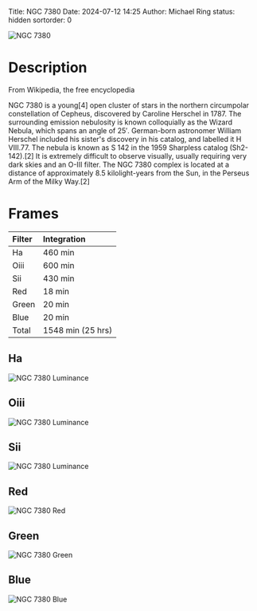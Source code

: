 Title: NGC 7380
Date: 2024-07-12 14:25
Author: Michael Ring
status: hidden
sortorder: 0

![NGC 7380](/images/ngc7380.jpg)

# Description
From Wikipedia, the free encyclopedia

NGC 7380 is a young[4] open cluster of stars in the northern circumpolar constellation of Cepheus, discovered by Caroline Herschel in 1787. The surrounding emission nebulosity is known colloquially as the Wizard Nebula, which spans an angle of 25′. German-born astronomer William Herschel included his sister's discovery in his catalog, and labelled it H VIII.77. The nebula is known as S 142 in the 1959 Sharpless catalog (Sh2-142).[2] It is extremely difficult to observe visually, usually requiring very dark skies and an O-III filter. The NGC 7380 complex is located at a distance of approximately 8.5 kilolight-years from the Sun, in the Perseus Arm of the Milky Way.[2] 

# Frames
| Filter | Integration |
| :--- | :--- |
| Ha | 460 min |
| Oiii | 600 min |
| Sii | 430 min |
| Red | 18 min |
| Green | 20 min |
| Blue | 20 min |
| Total | 1548 min (25 hrs) |

## Ha
![NGC 7380 Luminance](/images/ngc7380h.jpg)
## Oiii
![NGC 7380 Luminance](/images/ngc7380o.jpg)
## Sii
![NGC 7380 Luminance](/images/ngc7380s.jpg)
## Red
![NGC 7380 Red](/images/ngc7380r.jpg)
## Green
![NGC 7380 Green](/images/ngc7380g.jpg)
## Blue
![NGC 7380 Blue](/images/ngc7380b.jpg)

